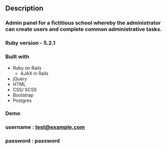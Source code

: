 ## Description

### Admin panel for a fictitious school whereby the administrator can create users and complete common administrative tasks.




### Ruby version -  5.2.1


### Built with
  * Ruby on Rails
    * AJAX in Rails
  * jQuery 
  * HTML
  * CSS/ SCSS
  * Bootstrap
  * Postgres



### Demo 
 ### username : test@example.com
 ### password : password

